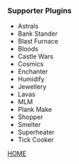 ### Supporter Plugins

- Astrals
- Bank Stander
- Blast Furnace
- Bloods
- Castle Wars
- Cosmics
- Enchanter
- Humidify
- Jewellery
- Lavas
- MLM
- Plank Make
- Shopper
- Smelter
- Superheater
- Tick Cooker


[HOME](https://elli-tt.github.io)
